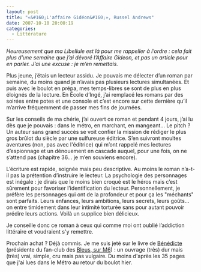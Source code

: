 ```yaml
---
layout: post
title: "«&#160;L'affaire Gidéon&#160;», Russel Andrews"
date: 2007-10-10 20:00:19
categories:
  - Littérature
---
```


_Heureusement que ma Libellule est là pour me rappeller à l’ordre&nbsp;: cela fait plus d’une semaine que j’ai dévoré l’Affaire Gideon, et pas un article pour en parler. J’ai une excuse&nbsp;: je m’en remettais._

<!-- more -->

Plus jeune, j’étais un lecteur assidu. Je pouvais me délecter d’un roman par semaine, du moins quand je n’avais pas plusieurs lectures simultanées. Et puis avec le boulot en prépa, mes temps-libres se sont de plus en plus éloignés de la lecture. En École d’Ingé, j’ai remplacé les romans par des soirées entre potes et une console et c’est encore sur cette dernière qu’il m’arrive fréquemment de passer mes fins de journées.

Sur les conseils de ma chérie, j’ai ouvert ce roman et pendant 4 jours, j’ai lu dès que je pouvais&nbsp;: dans le métro, en marchant, en mangeant… Le pitch&nbsp;? Un auteur sans grand succès se voit confier la mission de rédiger le plus gros brûlot du siècle par une sulfureuse éditrice. S’en suivront moultes aventures (non, pas avec l'éditrice) qui m’ont rappelé mes lectures d’espionnage et un dénouement en cascade auquel, pour une fois, on ne s’attend pas (chapitre 36… je m’en souviens encore).

L’écriture est rapide, soignée mais peu descriptive. Au moins le roman n’a-t-il pas la prétention d’instruire le lecteur. La psychologie des personnages est inégale&nbsp;: je dirais que le moins bien croqué est le héros mais c’est sûrement pour favoriser l’identification du lecteur. Personnellement, je préfère les personnages qui ont de la profondeur et pour ça les "méchants" sont parfaits. Leurs enfances, leurs ambitions, leurs secrets, leurs goûts… on entre timidement dans leur intimité torturée sans pour autant pouvoir prédire leurs actions. Voilà un supplice bien délicieux.

Je conseille donc ce roman à ceux qui comme moi ont oublié l’addiction littéraire et voudraient s'y remettre.

Prochain achat&nbsp;? Déjà commis. Je me suis jeté sur le livre de [Bénédicte](//police.etc.over-blog.net/) (présidente du fan-club des [Bleus, sur M6](http://police.etc.over-blog.net/article-12835909.html))&nbsp;: un ouvrage (très) dur mais (très) vrai, simple, cru mais pas vulgaire. Du moins d'après les 35 pages que j'ai lues dans le Métro au retour du boulot hier.